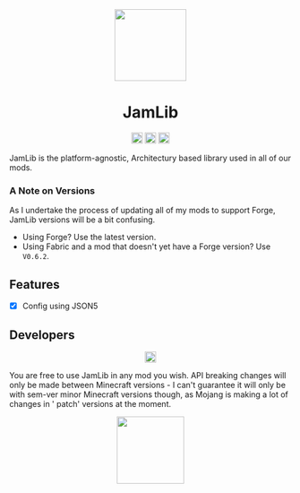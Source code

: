 <center><img src="https://raw.githubusercontent.com/JamCoreModding/JamLib/1.20.2-multiloader/common/src/main/resources/assets/jamlib/icon.png" align="center" width="128px"/></center>

<center>

# JamLib

</center>

<center>
    <img alt="forge" height="20" src="https://cdn.jsdelivr.net/npm/@intergrav/devins-badges@3/assets/compact/supported/forge_vector.svg">
    <img alt="fabric" height="20" src="https://cdn.jsdelivr.net/npm/@intergrav/devins-badges@3/assets/compact/supported/fabric_vector.svg">
    <img alt="quilt" height="20" src="https://cdn.jsdelivr.net/npm/@intergrav/devins-badges@3/assets/compact/supported/quilt_vector.svg">
</center>

JamLib is the platform-agnostic, Architectury based library used in all of our mods.

### A Note on Versions

As I undertake the process of updating all of my mods to support Forge, JamLib versions will be a bit confusing.

- Using Forge? Use the latest version.
- Using Fabric and a mod that doesn't yet have a Forge version? Use `V0.6.2`.

## Features

- [x] Config using JSON5

## Developers

<center><a href="https://docs.jamalam.tech"><img alt="forge" height="20" src="https://cdn.jsdelivr.net/npm/@intergrav/devins-badges@3/assets/compact/documentation/generic_vector.svg"></a></center>

You are free to use JamLib in any mod you wish. API breaking changes will only be made between Minecraft versions - I
can't guarantee it will only be with sem-ver minor Minecraft versions though, as Mojang is making a lot of changes in '
patch'
versions at the moment.

<center><a href="https://bisecthosting.com/jamalam"><img src="https://www.bisecthosting.com/partners/custom-banners/982884df-e307-4b8d-b8c2-9f1868a1f13a.webp" height="120"></a></center>
